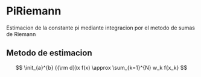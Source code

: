 # PiRiemann
Estimacion de la constante pi mediante integracion por el metodo de sumas de Riemann

## Metodo de estimacion

$$
\init_{a}^{b} {{\rm d}}x f(x) \approx \sum_{k=1}^{N} w_k f{x_k}
$$
